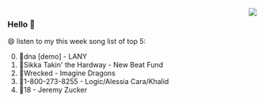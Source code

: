 <img align="right"  src="https://github-readme-stats.vercel.app/api/top-langs/?username=kvnZero" />

### Hello 👋

😄 listen to my this week song list of top 5:

0. 🌈dna [demo] - LANY
1. 🌈Sikka Takin' the Hardway - New Beat Fund
2. 🌈Wrecked - Imagine Dragons
3. 🌈1-800-273-8255 - Logic/Alessia Cara/Khalid
4. 🌈18 - Jeremy Zucker

